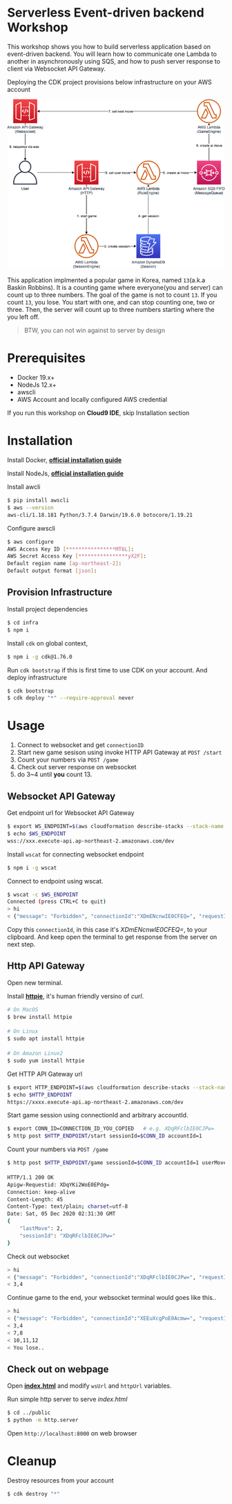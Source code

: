 # Serverless Event-driven backend Workshop

This workshop shows you how to build serverless application based on event-driven backend.
You will learn how to communicate one Lambda to another in asynchronously using SQS,
and how to push server response to client via Websocket API Gateway.

Deploying the CDK project provisions below infrastructure on your AWS account

<img src="img/architecture.png"/>

This application implmented a popular game in Korea, named `13`(a.k.a Baskin Robbins).
It is a counting game where everyone(you and server) can count up to three numbers.
The goal of the game is not to count `13`. If you count `13`, you lose.
You start with one, and can stop counting one, two or three.
Then, the server will count up to three numbers starting where the you left off. 

> BTW, you can not win against to server by design

# Prerequisites

- Docker 19.x+
- NodeJs 12.x+
- awscli
- AWS Account and locally configured AWS credential

If you run this workshop on **Cloud9 IDE**, skip Installation section

# Installation

Install Docker, [**official installation guide**](https://docs.docker.com/engine/install/)

Install NodeJs, [**official installation guide**](https://nodejs.org/ko/download/)

Install awcli

```bash
$ pip install awscli
$ aws --version
aws-cli/1.18.181 Python/3.7.4 Darwin/19.6.0 botocore/1.19.21
```

Configure awscli

```bash
$ aws configure
AWS Access Key ID [****************MT6L]: 
AWS Secret Access Key [****************yX2F]: 
Default region name [ap-northeast-2]: 
Default output format [json]:
```

## Provision Infrastructure

Install project dependencies

```bash
$ cd infra
$ npm i
```

Install `cdk` on global context,

```bash
$ npm i -g cdk@1.76.0
```

Run `cdk bootstrap` if this is first time to use CDK on your account.
And deploy infrastructure

```bash
$ cdk bootstrap
$ cdk deploy "*" --require-approval never
```

# Usage

1. Connect to websocket and get `connectionID`
2. Start new game sesison using invoke HTTP API Gateway at `POST /start`
3. Count your numbers via `POST /game`
4. Check out server response on websocket
5. do 3~4 until **you** count 13.
## Websocket API Gateway

Get endpoint url for Websocket API Gateway

```bash
$ export WS_ENDPOINT=$(aws cloudformation describe-stacks --stack-name InfraStack --query "Stacks[0].Outputs[?ExportName=='WsApiUrl'].OutputValue" --output text)
$ echo $WS_ENDPOINT
wss://xxx.execute-api.ap-northeast-2.amazonaws.com/dev
```

Install `wscat` for connecting websocket endpoint

```bash
$ npm i -g wscat
```

Connect to endpoint using wscat.

```bash
$ wscat -c $WS_ENDPOINT
Connected (press CTRL+C to quit)
> hi
< {"message": "Forbidden", "connectionId":"XDmENcnwIE0CFEQ=", "requestId":"XDmGEE2RoE0FRdQ="}
```

Copy this `connectionId`, in this case it's *XDmENcnwIE0CFEQ=*, to your clipboard.
And keep open the terminal to get response from the server on next step.

## Http API Gateway

Open new terminal.

Install [**httpie**](https://httpie.io/), it's human friendly versino of *curl*.

```bash
# On MacOS
$ brew install httpie

# On Linux
$ sudo apt install httpie

# On Amazon Linux2
$ sudo yum install httpie
```

Get HTTP API Gateway url

```bash
$ export HTTP_ENDPOINT=$(aws cloudformation describe-stacks --stack-name InfraStack --query "Stacks[0].Outputs[?ExportName=='HttpApiUrl'].OutputValue" --output text)
$ echo $HTTP_ENDPOINT
https://xxxx.execute-api.ap-northeast-2.amazonaws.com/dev
```

Start game session using connectionId and arbitrary accountId.

```bash
$ export CONN_ID=CONNECTION_ID_YOU_COPIED   # e.g. XDqRFclbIE0CJPw=
$ http post $HTTP_ENDPOINT/start sessionId=$CONN_ID accountId=1
```

Count your numbers via `POST /game`

```bash
$ http post $HTTP_ENDPOINT/game sessionId=$CONN_ID accountId=1 userMove=1,2

HTTP/1.1 200 OK
Apigw-Requestid: XDqYKi2WoE0EPdg=
Connection: keep-alive
Content-Length: 45
Content-Type: text/plain; charset=utf-8
Date: Sat, 05 Dec 2020 02:31:30 GMT
{
    "lastMove": 2,
    "sessionId": "XDqRFclbIE0CJPw="
}
```

Check out websocket

```bash
> hi
< {"message": "Forbidden", "connectionId":"XDqRFclbIE0CJPw=", "requestId":"XDqROEJuoE0FpCQ="}
< 3,4
```

Continue game to the end, your websocket terminal would goes like this..

```bash
> hi
< {"message": "Forbidden", "connectionId":"XEEuXcgPoE0Acmw=", "requestId":"XEFD0E2foE0Fpgg="}
< 3,4
< 7,8
< 10,11,12
< You lose..
```

## Check out on webpage

Open [**index.html**](public/index.html) and modify `wsUrl` and `httpUrl` variables.

Run simple http server to serve *index.html*

```bash
$ cd ../public
$ python -m http.server
```

Open `http://localhost:8000` on web browser

# Cleanup

Destroy resources from your account

```bash
$ cdk destroy "*"
```
